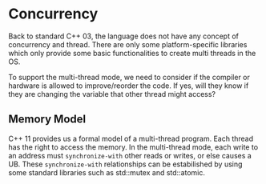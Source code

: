 # Concurrency

Back to standard C++ 03, the language does not have any concept of concurrency and thread. There are only some platform-specific libraries which only provide some basic functionalities to create multi threads in the OS.

To support the multi-thread mode, we need to consider if the compiler or hardware is allowed to improve/reorder the code. If yes, will they know if they are changing the variable that other thread might access?

## Memory Model

C++ 11 provides us a formal model of a multi-thread program. Each thread has the right to access the memory. In the multi-thread mode, each write to an address must `synchronize-with` other reads or writes, or else causes a UB. These `synchronize-with` relationships can be estabilished by using some standard libraries such as std::mutex and std::atomic<T>.
